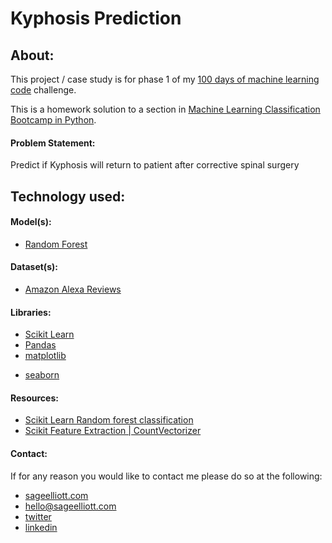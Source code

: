 # Kyphosis Prediction



## About:

This project / case study is for phase 1 of my [100 days of machine learning code](https://sageelliott.com/100daysofmlcode/) challenge.

This is a homework solution to a section in [Machine Learning Classification Bootcamp in Python](https://www.udemy.com/machine-learning-classification). 

#### Problem Statement:

Predict if Kyphosis will return to patient after corrective spinal surgery



## Technology used:

#### Model(s): 
- [Random Forest](https://en.wikipedia.org/wiki/Random_forest)

#### Dataset(s):

- [Amazon Alexa Reviews](https://www.kaggle.com/sid321axn/amazon-alexa-reviews)

#### Libraries:

- [Scikit Learn](https://scikit-learn.org/stable/)
- [Pandas](https://pandas.pydata.org/)
- [matplotlib](https://matplotlib.org/)
<!--- [numpy](https://www.numpy.org/)-->
- [seaborn](https://seaborn.pydata.org/)

#### Resources:

- [Scikit Learn Random forest classification](https://scikit-learn.org/stable/modules/generated/sklearn.ensemble.RandomForestClassifier.html)
- [Scikit Feature Extraction | CountVectorizer](https://scikit-learn.org/stable/modules/generated/sklearn.feature_extraction.text.CountVectorizer.html)

#### Contact:

If for any reason you would like to contact me please do so at the following:

- [sageelliott.com](https://sageelliott.com/)
- [hello@sageelliott.com](hello@sageelliott.com)
- [twitter](https://twitter.com/sagecodes)
- [linkedin](https://www.linkedin.com/in/sageelliott)
